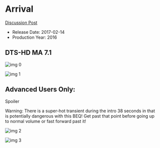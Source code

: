 # Arrival

[Discussion Post](https://www.avsforum.com/threads/bass-eq-for-filtered-movies.2995212/post-56759308)

* Release Date: 2017-02-14
* Production Year: 2016

## DTS-HD MA 7.1

![img 0](https://i.imgur.com/dL0DMpk.jpg)

![img 1](https://i.imgur.com/e1Xbbeh.png)

## Advanced Users Only:


Spoiler



Warning: There is a super-hot transient during the intro 38 seconds in that is potentially dangerous with this BEQ! Get past that point before going up to normal volume or fast forward past it!

![img 2](https://i.imgur.com/zxkehD5.jpg)

![img 3](https://i.imgur.com/mMlrnzI.png)

